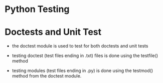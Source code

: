 # Python Testing
# Doctests and Unit Test

* the doctest module is used to test for both doctests and unit tests
  
* testing doctest (test files ending in .txt) files is done using the	        testfile() method

* testing modules (test files ending in .py) is done using the
  testmod() method from the doctest module.
  